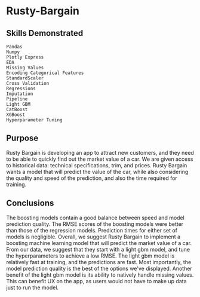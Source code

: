 # Rusty-Bargain

## Skills Demonstrated
    Pandas
    Numpy
    Plotly Express
    EDA
    Missing Values
    Encoding Categorical Features
    StandardScaler
    Cross Validation
    Regressions
    Imputation
    Pipeline
    Light GBM
    CatBoost
    XGBoost
    Hyperparameter Tuning

## Purpose
Rusty Bargain is developing an app to attract new customers, and they need to be able to quickly find out the market value of a car. We are given access to historical data: technical specifications, trim, and prices. Rusty Bargain wants a model that will predict the value of the car, while also considering the quality and speed of the prediction, and also the time required for training. 


## Conclusions
The boosting models contain a good balance between speed and model prediction quality. The RMSE scores of the boosting models were better than those of the regression models. Prediction times for either set of models is negligible. Overall, we suggest Rusty Bargain to implement a boosting machine learning model that will predict the market value of a car. From our data, we suggest that they start with a light gbm model, and tune the hyperparameters to achieve a low RMSE. The light gbm model is relatively fast at training, and the predictions are fast. Most importantly, the model prediction quality is the best of the options we've displayed. Another benefit of the light gbm model is its ability to natively handle missing values. This can benefit UX on the app, as users would not have to make up data just to run the model. 